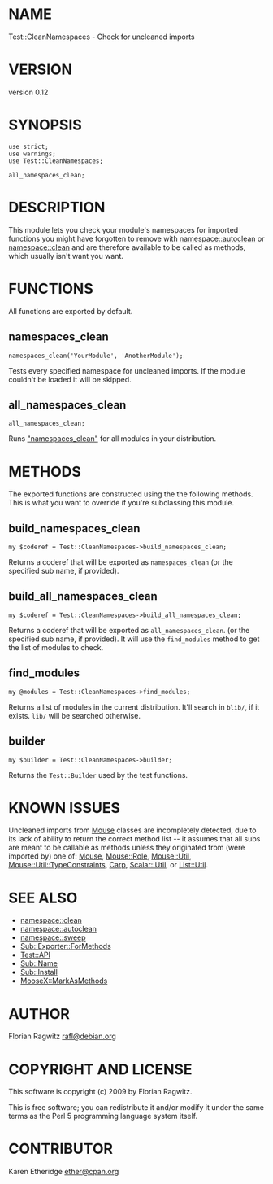 # NAME

Test::CleanNamespaces - Check for uncleaned imports

# VERSION

version 0.12

# SYNOPSIS

    use strict;
    use warnings;
    use Test::CleanNamespaces;

    all_namespaces_clean;

# DESCRIPTION

This module lets you check your module's namespaces for imported functions you
might have forgotten to remove with [namespace::autoclean](https://metacpan.org/pod/namespace::autoclean) or
[namespace::clean](https://metacpan.org/pod/namespace::clean) and are therefore available to be called as methods, which
usually isn't want you want.

# FUNCTIONS

All functions are exported by default.

## namespaces\_clean

    namespaces_clean('YourModule', 'AnotherModule');

Tests every specified namespace for uncleaned imports. If the module couldn't
be loaded it will be skipped.

## all\_namespaces\_clean

    all_namespaces_clean;

Runs ["namespaces\_clean"](#namespaces_clean) for all modules in your distribution.

# METHODS

The exported functions are constructed using the the following methods. This is
what you want to override if you're subclassing this module.

## build\_namespaces\_clean

    my $coderef = Test::CleanNamespaces->build_namespaces_clean;

Returns a coderef that will be exported as `namespaces_clean` (or the
specified sub name, if provided).

## build\_all\_namespaces\_clean

    my $coderef = Test::CleanNamespaces->build_all_namespaces_clean;

Returns a coderef that will be exported as `all_namespaces_clean`.
(or the specified sub name, if provided).
It will use
the `find_modules` method to get the list of modules to check.

## find\_modules

    my @modules = Test::CleanNamespaces->find_modules;

Returns a list of modules in the current distribution. It'll search in
`blib/`, if it exists. `lib/` will be searched otherwise.

## builder

    my $builder = Test::CleanNamespaces->builder;

Returns the `Test::Builder` used by the test functions.

# KNOWN ISSUES

Uncleaned imports from [Mouse](https://metacpan.org/pod/Mouse) classes are incompletely detected, due to its
lack of ability to return the correct method list -- it assumes that all subs
are meant to be callable as methods unless they originated from (were imported
by) one of: [Mouse](https://metacpan.org/pod/Mouse), [Mouse::Role](https://metacpan.org/pod/Mouse::Role), [Mouse::Util](https://metacpan.org/pod/Mouse::Util),
[Mouse::Util::TypeConstraints](https://metacpan.org/pod/Mouse::Util::TypeConstraints), [Carp](https://metacpan.org/pod/Carp), [Scalar::Util](https://metacpan.org/pod/Scalar::Util), or [List::Util](https://metacpan.org/pod/List::Util).

# SEE ALSO

- [namespace::clean](https://metacpan.org/pod/namespace::clean)
- [namespace::autoclean](https://metacpan.org/pod/namespace::autoclean)
- [namespace::sweep](https://metacpan.org/pod/namespace::sweep)
- [Sub::Exporter::ForMethods](https://metacpan.org/pod/Sub::Exporter::ForMethods)
- [Test::API](https://metacpan.org/pod/Test::API)
- [Sub::Name](https://metacpan.org/pod/Sub::Name)
- [Sub::Install](https://metacpan.org/pod/Sub::Install)
- [MooseX::MarkAsMethods](https://metacpan.org/pod/MooseX::MarkAsMethods)

# AUTHOR

Florian Ragwitz <rafl@debian.org>

# COPYRIGHT AND LICENSE

This software is copyright (c) 2009 by Florian Ragwitz.

This is free software; you can redistribute it and/or modify it under
the same terms as the Perl 5 programming language system itself.

# CONTRIBUTOR

Karen Etheridge <ether@cpan.org>
